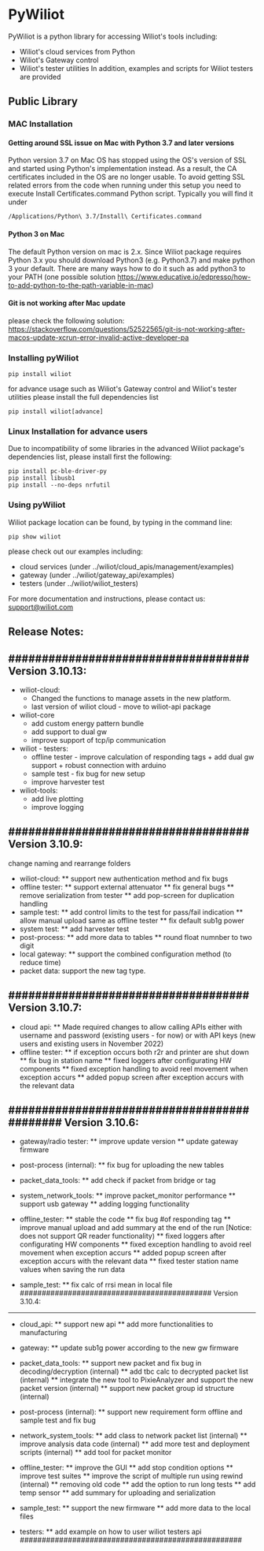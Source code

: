 # PyWiliot #

PyWiliot is a python library for accessing Wiliot's tools including:
* Wiliot's cloud services from Python
* Wiliot's Gateway control
* Wiliot's tester utilities
In addition, examples and scripts for Wiliot testers are provided

## Public Library

### MAC Installation
#### Getting around SSL issue on Mac with Python 3.7 and later versions

Python version 3.7 on Mac OS has stopped using the OS's version of SSL and started using Python's implementation instead. As a result, the CA
certificates included in the OS are no longer usable. To avoid getting SSL related errors from the code when running under this setup you need
to execute Install Certificates.command Python script. Typically you will find it under
~~~~
/Applications/Python\ 3.7/Install\ Certificates.command
~~~~

#### Python 3 on Mac
The default Python version on mac is 2.x. Since Wiliot package requires Python 3.x you should download Python3 
(e.g.  Python3.7) and make python 3 your default.
There are many ways how to do it such as add python3 to your PATH (one possible solution https://www.educative.io/edpresso/how-to-add-python-to-the-path-variable-in-mac) 

#### Git is not working after Mac update
please check the following solution:
https://stackoverflow.com/questions/52522565/git-is-not-working-after-macos-update-xcrun-error-invalid-active-developer-pa


### Installing pyWiliot
````commandline
pip install wiliot
````
for advance usage such as Wiliot's Gateway control and Wiliot's tester utilities please install the full dependencies list
````commandline
pip install wiliot[advance]
````

### Linux Installation for advance users
Due to incompatibility of some libraries in the advanced Wiliot package's dependencies list, please install first the following:
````commandline
pip install pc-ble-driver-py
pip install libusb1
pip install --no-deps nrfutil 
````

### Using pyWiliot
Wiliot package location can be found, by typing in the command line:
````commandline
pip show wiliot
````
please check out our examples including:
* cloud services (under ../wiliot/cloud_apis/management/examples)
* gateway (under ../wiliot/gateway_api/examples)
* testers (under ../wiliot/wiliot_testers)

For more documentation and instructions, please contact us: support@wiliot.com


## Release Notes:

####################################
Version 3.10.13:
-----------------
* wiliot-cloud:
  * Changed the functions to manage assets in the new platform.
  * last version of wiliot cloud - move to wiliot-api package
* wiliot-core
  * add custom energy pattern bundle
  * add support to dual gw
  * improve support of tcp/ip communication
* wiliot - testers:
  * offline tester - improve calculation of responding tags + add dual gw support + robust connection with arduino
  * sample test - fix bug for new setup
  * improve harvester test
* wiliot-tools:
  * add live plotting
  * improve logging
  

####################################
Version 3.10.9:
-----------------
change naming and rearrange folders
* wiliot-cloud:
  ** support new authentication method and fix bugs
 * offline tester:
   ** support external attenuator
   ** fix general bugs
   ** remove serialization from tester
   ** add pop-screen for duplication handling
* sample test:
  ** add control limits to the test for pass/fail indication
  ** allow manual upload same as offline tester
  ** fix default sub1g power
* system test:
  ** add harvester test
 * post-process:
  ** add more data to tables
  ** round float numnber to two digit
* local gateway:
  ** support the combined configuration method (to reduce time)
 * packet data: support the new tag type.

####################################
Version 3.10.7:
-----------------
* cloud api:
  ** Made required changes to allow calling APIs either with username and password (existing users - for now)
  or with API keys (new users and existing users in November 2022)
 * offline tester:
   ** if exception occurs both r2r and printer are shut down
   ** fix bug in station name
   ** fixed loggers after configurating HW components 
   ** fixed exception handling to avoid reel movement when exception accurs
   ** added popup screen after exception accurs with the relevant data 

############################################
Version 3.10.6:
-----------------
* gateway/radio tester:
  ** improve update version
  ** update gateway firmware

* post-process (internal):
  ** fix bug for uploading the new tables
 
* packet_data_tools:
  ** add check if packet from bridge or tag

* system_network_tools:
  ** improve packet_monitor performance
  ** support usb gateway
  ** adding logging functionality
 
* offline_tester:
  ** stable the code
  ** fix bug #of responding tag
  ** improve manual upload and add summary at the end of the run
  [Notice: does not support QR reader functionality)
  ** fixed loggers after configurating HW components 
  ** fixed exception handling to avoid reel movement when exception accurs
  ** added popup screen after exception accurs with the relevant data 
  ** fixed tester station name values when saving the run data
  
* sample_test:
  ** fix calc of rrsi mean in local file
############################################
Version 3.10.4:
--------------------
* cloud_api:
  ** support new api
  ** add more functionalities to manufacturing

* gateway:
  ** update sub1g power according to the new gw firmware
  
* packet_data_tools:
  ** support new packet and fix bug in decoding/decryption (internal)
  ** add tbc calc to decrypted packet list (internal)
  ** integrate the new tool to PixieAnalyzer and support the new packet version (internal)
  ** support new packet group id structure (internal)

* post-process (internal):
  ** support new requirement form offline and sample test and fix bug

* network_system_tools:
  ** add class to network packet list (internal)
  ** improve analysis data code (internal)
  ** add more test and deployment scripts (internal)
  ** add tool for packet monitor
  
* offline_tester:
  ** improve the GUI
  ** add stop condition options
  ** improve test suites
  ** improve the script of multiple run using rewind (internal)
  ** removing old code
  ** add the option to run long tests
  ** add temp sensor
  ** add summary for uploading and serialization
  
* sample_test:
  ** support the new firmware
  ** add more data to the local files
  
* testers:
  ** add example on how to user wiliot testers api
###################################################
  
  
   



